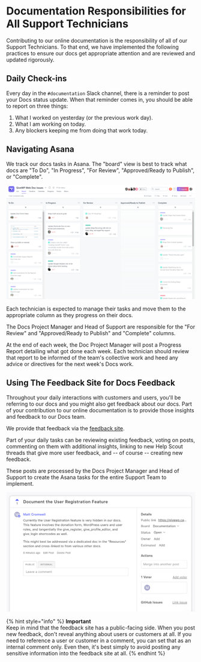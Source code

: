# Documentation Responsibilities for All Support Technicians

Contributing to our online documentation is the responsibility of all of our Support Technicians. To that end, we have implemented the following practices to ensure our docs get appropriate attention and are reviewed and updated rigorously. 

## Daily Check-ins

Every day in the `#documentation` Slack channel, there is a reminder to post your Docs status update. When that reminder comes in, you should be able to report on three things:

1. What I worked on yesterday \(or the previous work day\).
1. What I am working on today.
1. Any blockers keeping me from doing that work today.

## Navigating Asana

We track our docs tasks in Asana. The "board" view is best to track what docs are "To Do", "In Progress", "For Review", "Approved/Ready to Publish", or "Complete". 

![The GiveWP Web Doc Issues board in Asana.](/assets/asana-givewp-docs-board-view.png)

Each technician is expected to manage their tasks and move them to the appropriate column as they progress on their docs. 

The Docs Project Manager and Head of Support are responsible for the "For Review" and "Approved/Ready to Publish" and "Complete" columns. 

At the end of each week, the Doc Project Manager will post a Progress Report detailing what got done each week. Each technician should review that report to be informed of the team's collective work and heed any advice or directives for the next week's Docs work.

## Using The Feedback Site for Docs Feedback

Throughout your daily interactions with customers and users, you'll be referring to our docs and you might also get feedback about our docs. Part of your contribution to our online documentation is to provide those insights and feedback to our Docs team.

We provide that feedback via the [feedback site](https://feedback.givewp.com). 

Part of your daily tasks can be reviewing existing feedback, voting on posts, commenting on them with additional insights, linking to new Help Scout threads that give more user feedback, and -- of course -- creating new feedback. 

These posts are processed by the Docs Project Manager and Head of Support to create the Asana tasks for the entire Support Team to implement. 

![A sample Docs feedback post.](/assets/canny-documentation-feedback-details.png)

{% hint style="info" %}
**Important**  
Keep in mind that the feedback site has a public-facing side. When you post new feedback, don't reveal anything about users or customers at all. If you need to reference a user or customer in a comment, you can set that as an internal comment only. Even then, it's best simply to avoid posting any sensitive information into the feedback site at all.
{% endhint %}
